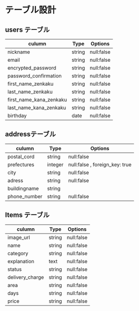 # テーブル設計
## users テーブル

| culumn                  | Type   | Options    |
| ----------------------- | ------ | ---------- |
| nickname                | string | null:false |
| email                   | string | null:false |
| encrypted_password      | string | null:false |
| password_confirmation   | string | null:false |
| first_name_zenkaku      | string | null:false |
| last_name_zenkaku       | string | null:false |
| first_name_kana_zenkaku | string | null:false |
| last_name_kana_zenkaku  | string | null:false |
| birthday                | date   | null:false |






##  addressテーブル
| culumn                   | Type    | Options                        |
| ------------------------ | ------- | ------------------------------ |
| postal_cord              | string  | null:false                     |
| prefectures              | integer | null:false , foreign_key: true |
| city                     | string  | null:false                     |
| adress                   | string  | null:false                     |
| buildingname             | string  |                                |
| phone_number             | string  | null:false                     |


## Items テーブル

| culumn          | Type   | Options    |
| --------------- | ------ | ---------- |
| image_url       | string | null:false |
| name            | string | null:false |
| category        | string | null:false |
| explanation     | text   | null:false |
| status          | string | null:false |
| delivery_charge | string | null:false |
| area            | string | null:false |
| days            | string | null:false |
| price           | string | null:false |


